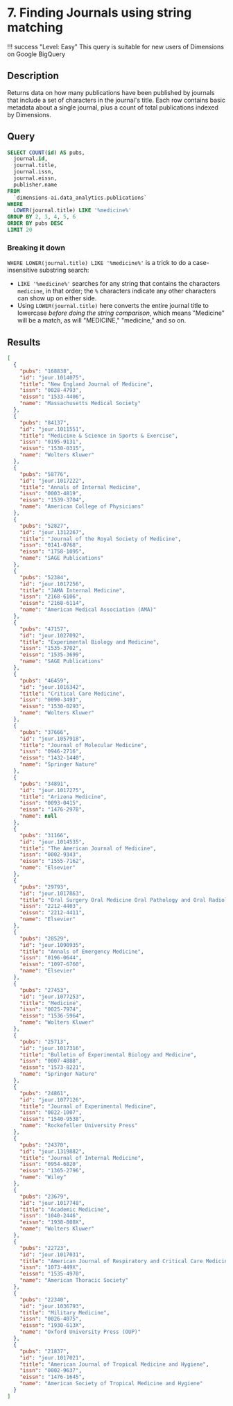 # 7. Finding Journals using string matching

!!! success "Level: Easy"
    This query is suitable for new users of Dimensions on Google BigQuery

## Description

Returns data on how many publications have been published by journals that include a set of characters in the journal's title. Each row contains basic metadata about a single journal, plus a count of total publications indexed by Dimensions.

## Query

```sql
SELECT COUNT(id) AS pubs,
  journal.id,
  journal.title,
  journal.issn,
  journal.eissn,
  publisher.name
FROM
  `dimensions-ai.data_analytics.publications`
WHERE
  LOWER(journal.title) LIKE '%medicine%'
GROUP BY 2, 3, 4, 5, 6
ORDER BY pubs DESC
LIMIT 20
```

### Breaking it down

`WHERE LOWER(journal.title) LIKE '%medicine%'` is a trick to do a case-insensitive substring search:

* `LIKE '%medicine%'` searches for any string that contains the characters `medicine`, in that order; the `%` characters indicate any other characters can show up on either side.
* Using `LOWER(journal.title)` here converts the entire journal title to lowercase *before doing the string comparison*, which means "Medicine" will be a match, as will "MEDICINE," "medicine," and so on.


## Results

```json
[
  {
    "pubs": "168838",
    "id": "jour.1014075",
    "title": "New England Journal of Medicine",
    "issn": "0028-4793",
    "eissn": "1533-4406",
    "name": "Massachusetts Medical Society"
  },
  {
    "pubs": "84137",
    "id": "jour.1011551",
    "title": "Medicine & Science in Sports & Exercise",
    "issn": "0195-9131",
    "eissn": "1530-0315",
    "name": "Wolters Kluwer"
  },
  {
    "pubs": "58776",
    "id": "jour.1017222",
    "title": "Annals of Internal Medicine",
    "issn": "0003-4819",
    "eissn": "1539-3704",
    "name": "American College of Physicians"
  },
  {
    "pubs": "52827",
    "id": "jour.1312267",
    "title": "Journal of the Royal Society of Medicine",
    "issn": "0141-0768",
    "eissn": "1758-1095",
    "name": "SAGE Publications"
  },
  {
    "pubs": "52384",
    "id": "jour.1017256",
    "title": "JAMA Internal Medicine",
    "issn": "2168-6106",
    "eissn": "2168-6114",
    "name": "American Medical Association (AMA)"
  },
  {
    "pubs": "47157",
    "id": "jour.1027092",
    "title": "Experimental Biology and Medicine",
    "issn": "1535-3702",
    "eissn": "1535-3699",
    "name": "SAGE Publications"
  },
  {
    "pubs": "46459",
    "id": "jour.1016342",
    "title": "Critical Care Medicine",
    "issn": "0090-3493",
    "eissn": "1530-0293",
    "name": "Wolters Kluwer"
  },
  {
    "pubs": "37666",
    "id": "jour.1057918",
    "title": "Journal of Molecular Medicine",
    "issn": "0946-2716",
    "eissn": "1432-1440",
    "name": "Springer Nature"
  },
  {
    "pubs": "34891",
    "id": "jour.1017275",
    "title": "Arizona Medicine",
    "issn": "0093-0415",
    "eissn": "1476-2978",
    "name": null
  },
  {
    "pubs": "31166",
    "id": "jour.1014535",
    "title": "The American Journal of Medicine",
    "issn": "0002-9343",
    "eissn": "1555-7162",
    "name": "Elsevier"
  },
  {
    "pubs": "29793",
    "id": "jour.1017863",
    "title": "Oral Surgery Oral Medicine Oral Pathology and Oral Radiology",
    "issn": "2212-4403",
    "eissn": "2212-4411",
    "name": "Elsevier"
  },
  {
    "pubs": "28529",
    "id": "jour.1090935",
    "title": "Annals of Emergency Medicine",
    "issn": "0196-0644",
    "eissn": "1097-6760",
    "name": "Elsevier"
  },
  {
    "pubs": "27453",
    "id": "jour.1077253",
    "title": "Medicine",
    "issn": "0025-7974",
    "eissn": "1536-5964",
    "name": "Wolters Kluwer"
  },
  {
    "pubs": "25713",
    "id": "jour.1017316",
    "title": "Bulletin of Experimental Biology and Medicine",
    "issn": "0007-4888",
    "eissn": "1573-8221",
    "name": "Springer Nature"
  },
  {
    "pubs": "24861",
    "id": "jour.1077126",
    "title": "Journal of Experimental Medicine",
    "issn": "0022-1007",
    "eissn": "1540-9538",
    "name": "Rockefeller University Press"
  },
  {
    "pubs": "24370",
    "id": "jour.1319882",
    "title": "Journal of Internal Medicine",
    "issn": "0954-6820",
    "eissn": "1365-2796",
    "name": "Wiley"
  },
  {
    "pubs": "23679",
    "id": "jour.1017748",
    "title": "Academic Medicine",
    "issn": "1040-2446",
    "eissn": "1938-808X",
    "name": "Wolters Kluwer"
  },
  {
    "pubs": "22723",
    "id": "jour.1017031",
    "title": "American Journal of Respiratory and Critical Care Medicine",
    "issn": "1073-449X",
    "eissn": "1535-4970",
    "name": "American Thoracic Society"
  },
  {
    "pubs": "22340",
    "id": "jour.1036793",
    "title": "Military Medicine",
    "issn": "0026-4075",
    "eissn": "1930-613X",
    "name": "Oxford University Press (OUP)"
  },
  {
    "pubs": "21837",
    "id": "jour.1017021",
    "title": "American Journal of Tropical Medicine and Hygiene",
    "issn": "0002-9637",
    "eissn": "1476-1645",
    "name": "American Society of Tropical Medicine and Hygiene"
  }
]
```